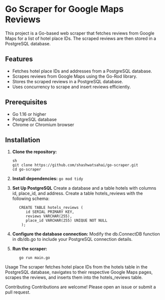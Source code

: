 # Go Scraper for Google Maps Reviews

This project is a Go-based web scraper that fetches reviews from Google Maps for a list of hotel place IDs. The scraped reviews are then stored in a PostgreSQL database.

## Features

- Fetches hotel place IDs and addresses from a PostgreSQL database.
- Scrapes reviews from Google Maps using the Go-Rod library.
- Stores the scraped reviews in a PostgreSQL database.
- Uses concurrency to scrape and insert reviews efficiently.

## Prerequisites

- Go 1.16 or higher
- PostgreSQL database
- Chrome or Chromium browser

## Installation

1. **Clone the repository:**
   ```
   sh
   git clone https://github.com/shashwatsahai/go-scraper.git
   cd go-scraper
   ```
   
2. **Install dependencies:**
   ```go mod tidy```

3. **Set Up PostgreSQL**
   Create a database and a table hotels with columns id, place_id, and address.
   Create a table hotels_reviews with the following schema:
   
   ```
      CREATE TABLE hotels_reviews (
         id SERIAL PRIMARY KEY,
         reviews VARCHAR(255),
         place_id VARCHAR(255) UNIQUE NOT NULL
       );
   ```
   
5. **Configure the database connection:**
    Modify the db.ConnectDB function in db/db.go to include your PostgreSQL connection details.
   
7. **Run the scraper:**
   ```
      go run main.go
   ```

Usage
The scraper fetches hotel place IDs from the hotels table in the PostgreSQL database, navigates to their respective Google Maps pages, scrapes the reviews, and inserts them into the hotels_reviews table.

Contributing
Contributions are welcome! Please open an issue or submit a pull request.

